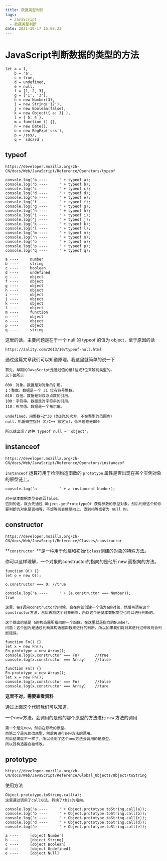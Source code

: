 ```yaml
---
title: 数据类型判断
tags:
  - JavaScript
  - 数据类型判断
date: 2021-10-17 15:08:23
---
```





# JavaScript判断数据的类型的方法



```
let a = 1,
    b = 'a',
    c = true,
    d = undefined,
    e = null,
    f = [1, 2, 3],
    g = ['1', '3'],
    h = new Number(3),
    i = new String('12'),
    j = new Boolean(false),
    k = new Object({ a: 3} ),
    l = { b: 4 },
    m = function () {},
    n = new Date(),
    o = new RegExp('sss'),
    p = /sss/,
    q = `sdcard`;
```

## typeof

```
https://developer.mozilla.org/zh-CN/docs/Web/JavaScript/Reference/Operators/typeof
```

```
console.log('a ----     ' + typeof a);
console.log('b ----     ' + typeof b);
console.log('c ----     ' + typeof c);
console.log('d ----     ' + typeof d);
console.log('e ----     ' + typeof e);
console.log('f ----     ' + typeof f);
console.log('g ----     ' + typeof g);
console.log('h ----     ' + typeof h);
console.log('i ----     ' + typeof i);
console.log('j ----     ' + typeof j);
console.log('k ----     ' + typeof k);
console.log('l ----     ' + typeof l);
console.log('m ----     ' + typeof m);
console.log('n ----     ' + typeof n);
console.log('o ----     ' + typeof o);
console.log('p ----     ' + typeof p);
console.log('q ----     ' + typeof q);
```

```
a ----     number
b ----     string
c ----     boolean
d ----     undefined
e ----     object
f ----     object
g ----     object
h ----     object
i ----     object
j ----     object
k ----     object
l ----     object
m ----     function
n ----     object
o ----     object
p ----     object
q ----     string
```

这里的话，主要问题是在于一个 null  的 typeof 的值为 object，至于原因的话

```
https://2ality.com/2013/10/typeof-null.html
```

通过这篇文章我们可以知道原理，我这里就简单的说一下

```
首先，早期的JavaScript是通过值的低1位或3位来辨别类型的。
又下面所示
```

```
000：对象。数据是对对象的引用。
1：整数。数据是一个 31 位有符号整数。
010：双倍。数据是对双浮点数的引用。
100：字符串。数据是对字符串的引用。
110：布尔值。数据是一个布尔值。

undefined，用整数−2^30（负2的30次方，不在整型的范围内）
null，机器码空指针（C/C++ 宏定义），低三位也是000
```

```
所以就出现了这种 typeof null = 'object';
```



## instanceof

```
https://developer.mozilla.org/zh-CN/docs/Web/JavaScript/Reference/Operators/instanceof
```

`instanceof` 运算符用于检测构造函数的 `prototype` 属性是否出现在某个实例对象的原型链上。

```
console.log('a ----     ' + a instanceof Number);
```

```
对于基本数据类型会返回false。
否则的话，就会先通过 Object.getPrototypeOf 获得参数的原型对象。然后判断这个和你要判断的对象是否相等，不想等则会继续向上，直到相等或者为 null 时。
```



## constructor

```
https://developer.mozilla.org/zh-CN/docs/Web/JavaScript/Reference/Classes/constructor
```

**`constructor `**是一种用于创建和初始化`class`创建的对象的特殊方法。

你可以这样理解，一个对象的constructor的指向的是他所 new 而指向的方法。

```
function O() {}
let o = new O();

o.constructor === O; //true
```

```
console.log('a ----     ' + (a.constructor === Number));
true
```

```
这里，在a调用constructor的时候，会在内部创建一个值为a的对象，然后再调用这个constructor方法，然后再将这个对象删除，所以这个是基本数据类型也可以进行判断的。
```

```
这个输出的值是 a的构造器所指向的一个函数。在这里就是指向的Number，
问题：这个因为是通过判断其构造器函数来进行的判断，所以如果我们将对其进行过修改则会判断错误。
```

```
function Fn() {}
let x = new Fn();
Fn.prototype = new Array();
console.log(x.constructor === Fn)		//true
console.log(x.constructor === Array)	//false
```

```
function Fn() {}
Fn.prototype = new Array();
let x = new Fn();
console.log(x.constructor === Fn)		//false
console.log(x.constructor === Array)	//ture
```

**这里不对，需要查看资料**

通过上面这个代码我们可以知道，

一个new方法，会调用的是他的那个原型的方法进行 `new` 方法的调用

```
第一个是先new，然后在修改的原型。
而第二个是先修改原型，然后再进行new方法的调用。
然后结果就不一样了，所以说明了这个new方法会调用的是原型。
所以其构造器会被修改。
```



## prototype

```
https://developer.mozilla.org/zh-CN/docs/Web/JavaScript/Reference/Global_Objects/Object/toString
```

使用方法

```
Object.prototype.toString.call(a);
这里通过调用了call方法，转换了this的指向。
```

```
console.log('a ----     ' + Object.prototype.toString.call(a));
console.log('b ----     ' + Object.prototype.toString.call(b));
console.log('c ----     ' + Object.prototype.toString.call(c));
console.log('d ----     ' + Object.prototype.toString.call(d));
console.log('e ----     ' + Object.prototype.toString.call(e));
```

```
a ----     [object Number]
b ----     [object String]
c ----     [object Boolean]
d ----     [object Undefined]
e ----     [object Null]
```

